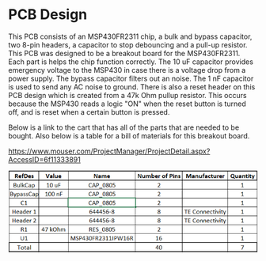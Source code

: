 # PCB Design
This PCB consists of an MSP430FR2311 chip, a bulk and bypass capacitor, two 8-pin headers, a capacitor to stop debouncing and a pull-up resistor.  This PCB was designed to be a breakout board for the MSP430FR2311.  Each part is helps the chip function correctly. The 10 uF capacitor provides emergency voltage to the MSP430 in case there is a voltage drop from a power supply.  The bypass capacitor filters out an noise.  The 1 nF capacitor is used to send any AC noise to ground.  There is also a reset header on this PCB design which is created from a 47k Ohm pullup resistor.  This occurs because the MSP430 reads a logic "ON" when the reset button is turned off, and is reset when a certain button is pressed. 

Below is a link to the cart that has all of the parts that are needed to be bought.  Also below is a table for a bill of materials for this breakout board.

https://www.mouser.com/ProjectManager/ProjectDetail.aspx?AccessID=6f11333891

![](https://github.com/RU09342/lab-5-sensing-the-world-around-you-upside-world-team-2-0/blob/master/PCB%20Design/Bill%20of%20Materials.PNG)
